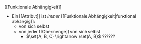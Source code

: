 [[Funktionale Abhängigkeit]]

- Ein [[Attribut]] ist _immer_ [[Funktionale Abhängigkeit|funktional abhängig]]:
	- von sich selbst
	- von jeder [[Obermenge]] von sich selbst
		- $\set{A, B, C} \rightarrow \set{A, B}$ ??????
